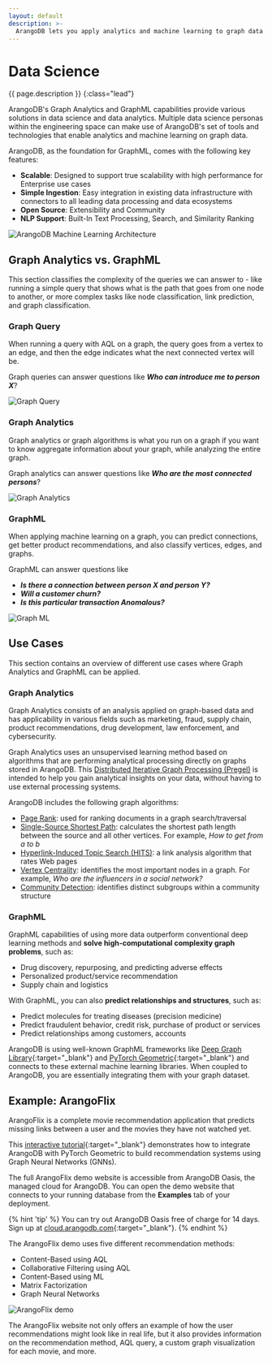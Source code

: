 ```yaml
---
layout: default
description: >- 
  ArangoDB lets you apply analytics and machine learning to graph data at scale
---
```

# Data Science

{{ page.description }}
{:class="lead"}

ArangoDB's Graph Analytics and GraphML capabilities provide various solutions
in data science and data analytics. Multiple data science personas within the
engineering space can make use of ArangoDB's set of tools and technologies that
enable analytics and machine learning on graph data. 

ArangoDB, as the foundation for GraphML, comes with the following key features:

- **Scalable**: Designed to support true scalability with high performance for
  Enterprise use cases
- **Simple Ingestion**: Easy integration in existing data infrastructure with
  connectors to all leading data processing and data ecosystems
- **Open Source**: Extensibility and Community
- **NLP Support**: Built-In Text Processing, Search, and Similarity Ranking

![ArangoDB Machine Learning Architecture](images/machine-learning-architecture.png)

## Graph Analytics vs. GraphML

This section classifies the complexity of the queries we can answer to - 
like running a simple query that shows what is the path that goes from one node
to another, or more complex tasks like node classification,
link prediction, and graph classification.

### Graph Query

When running a query with AQL on a graph, the query goes from a vertex to an edge,
and then the edge indicates what the next connected vertex will be.

Graph queries can answer questions like _**Who can introduce me to person X**_?

![Graph Query](images/graph-query.png)

### Graph Analytics

Graph analytics or graph algorithms is what you run on a graph if you want to 
know aggregate information about your graph, while analyzing the entire graph.

Graph analytics can answer questions like _**Who are the most connected persons**_?

![Graph Analytics](images/graph-analytics.png)

### GraphML

When applying machine learning on a graph, you can predict connections, get 
better product recommendations, and also classify vertices, edges, and graphs.

GraphML can answer questions like 
- _**Is there a connection between person X and person Y?**_
- _**Will a customer churn?**_ 
- _**Is this particular transaction Anomalous?**_

![Graph ML](images/graph-ml.png)

## Use Cases

This section contains an overview of different use cases where Graph Analytics
and GraphML can be applied.

### Graph Analytics

Graph Analytics consists of an analysis applied on graph-based data and has
applicability in various fields such as marketing, fraud, supply chain,
product recommendations, drug development, law enforcement, and cybersecurity.

Graph Analytics uses an unsupervised
learning method based on algorithms that are performing analytical processing
directly on graphs stored in ArangoDB. This 
[Distributed Iterative Graph Processing (Pregel)](graphs-pregel.html)
is intended to help you gain analytical insights on
your data, without having to use external processing systems.

ArangoDB includes the following graph algorithms:
- [Page Rank](graphs-pregel.html#page-rank): used for ranking documents in a graph
  search/traversal
- [Single-Source Shortest Path](graphs-pregel.html#single-source-shortest-path): calculates
  the shortest path length between the source and all other vertices.
  For example, _How to get from a to b_
- [Hyperlink-Induced Topic Search (HITS)](graphs-pregel.html#hyperlink-induced-topic-search-hits): 
  a link analysis algorithm that rates Web pages
- [Vertex Centrality](graphs-pregel.html#vertex-centrality): identifies the most important
  nodes in a graph. For example, _Who are the influencers in a social network?_
- [Community Detection](graphs-pregel.html#community-detection): identifies distinct subgroups
  within a community structure

### GraphML

GraphML capabilities of using more data outperform conventional deep learning
methods and **solve high-computational complexity graph problems**, such as: 
- Drug discovery, repurposing, and predicting adverse effects
- Personalized product/service recommendation
- Supply chain and logistics

With GraphML, you can also **predict relationships and structures**, such as:
- Predict molecules for treating diseases (precision medicine)
- Predict fraudulent behavior, credit risk, purchase of product or services
- Predict relationships among customers, accounts

ArangoDB is using well-known GraphML frameworks like
[Deep Graph Library](https://www.dgl.ai){:target="_blank"}
and [PyTorch Geometric](https://pytorch-geometric.readthedocs.io/en/latest/){:target="_blank"} 
and connects to these external machine learning libraries. When coupled to
ArangoDB, you are essentially integrating them with your graph dataset.

## Example: ArangoFlix

ArangoFlix is a complete movie recommendation application that predicts missing
links between a user and the movies they have not watched yet.

This [interactive tutorial](https://colab.research.google.com/github/arangodb/interactive_tutorials/blob/master/notebooks/Integrate_ArangoDB_with_PyG.ipynb){:target="_blank"} 
demonstrates how to integrate ArangoDB with PyTorch Geometric to
build recommendation systems using Graph Neural Networks (GNNs).

The full ArangoFlix demo website is accessible from ArangoDB Oasis,
the managed cloud for ArangoDB. You can open the demo website that connects to
your running database from the **Examples** tab of your deployment.

{% hint 'tip' %}
You can try out ArangoDB Oasis free of charge for 14 days.
Sign up at [cloud.arangodb.com](https://cloud.arangodb.com/){:target="_blank"}. 
{% endhint %}

The ArangoFlix demo uses five different recommendation methods:
- Content-Based using AQL
- Collaborative Filtering using AQL
- Content-Based using ML
- Matrix Factorization
- Graph Neural Networks 

![ArangoFlix demo](images/data-science-arangoflix.png)

The ArangoFlix website not only offers an example of how the user recommendations might
look like in real life, but it also provides information on the recommendation method,
AQL query, a custom graph visualization for each movie, and more.
